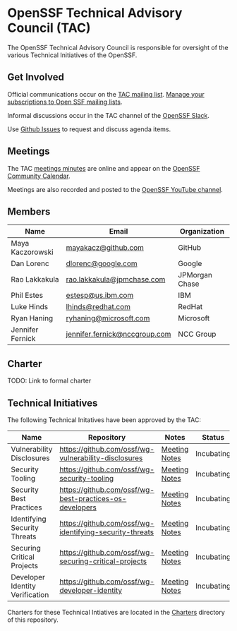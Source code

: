 # OpenSSF Technical Advisory Council (TAC)

The OpenSSF Technical Advisory Council is responsible for oversight of the various Technical Initiatives of the OpenSSF.


## Get Involved

Official communications occur on the [TAC mailing list](https://lists.openssf.org/g/openssf-tac/topics). [Manage your subscriptions to Open SSF mailing lists](https://lists.openssf.org/g/main/subgroups).

Informal discussions occur in the TAC channel of the [OpenSSF Slack](https://slack.openssf.org/).

Use [Github Issues](https://github.com/ossf/tac/issues) to request and discuss agenda items.


## Meetings

The TAC [meetings minutes](https://docs.google.com/document/d/18BJlokTeG5e5ARD1VFDl5bIP75OFPCtzf77lfadQ4f0/edit#) are online and appear on the [OpenSSF Community Calendar](https://calendar.google.com/calendar?cid=czYzdm9lZmhwNWk5cGZsdGI1cTY3bmdwZXNAZ3JvdXAuY2FsZW5kYXIuZ29vZ2xlLmNvbQ).

Meetings are also recorded and posted to the [OpenSSF YouTube channel](https://www.youtube.com/channel/UCUdhiXNEBEayowJXY_v7AXQ/).


## Members

| Name | Email | Organization |
| --- | --- | --- |
| Maya Kaczorowski | mayakacz@github.com | GitHub |
| Dan Lorenc | dlorenc@google.com | Google |
| Rao Lakkakula | rao.lakkakula@jpmchase.com | JPMorgan Chase |
| Phil Estes | estesp@us.ibm.com | IBM |
| Luke Hinds | lhinds@redhat.com | RedHat |
| Ryan Haning | ryhaning@microsoft.com | Microsoft | 
| Jennifer Fernick | jennifer.fernick@nccgroup.com | NCC Group |


## Charter

TODO: Link to formal charter

## Technical Initiatives

The following Technical Initatives have been approved by the TAC:

| Name                                                 | Repository |  Notes       | Status     |
| ---------------------------------------------------- | ---------- | -------------- | ---------- |
| Vulnerability Disclosures                            | https://github.com/ossf/wg-vulnerability-disclosures          | [Meeting Notes](https://github.com/ossf/wg-vulnerability-disclosures/tree/main/docs/meeting-notes) | Incubating |
| Security Tooling                                     | https://github.com/ossf/wg-security-tooling                   | [Meeting Notes](https://docs.google.com/document/d/1JaHE-MV53aXFncYb0w4Zow6d4LjzVH-diOYseyYDaw0/edit#heading=h.d27qu7flhpvz) | Incubating |
| Security Best Practices                              | https://github.com/ossf/wg-best-practices-os-developers       | [Meeting Notes](https://github.com/ossf/wg-best-practices-os-developers/blob/main/meeting-minutes.md) | Incubating |
| Identifying Security Threats                         | https://github.com/ossf/wg-identifying-security-threats       | [Meeting Notes](https://docs.google.com/document/d/1AfI0S6VjBCO0ZkULCYZGHuzzW8TPqO3zYxRjzmKvUB4/edit) | Incubating |
| Securing Critical Projects                           | https://github.com/ossf/wg-securing-critical-projects         | [Meeting Notes](https://docs.google.com/document/d/1MIXxadtWsaROpFcJnBtYnQPoyzTCIDhd0IGV8PIV0mQ/edit) | Incubating |
| Developer Identity Verification                      | https://github.com/ossf/wg-developer-identity                 | [Meeting Notes](https://docs.google.com/document/d/1xPs2sSbH3I9Ich7OyLOzl85oJshnK8Q6WoAgREE5-zA/edit) | Incubating |

Charters for these Technical Intiatives are located in the [Charters](charters)
directory of this repository.
